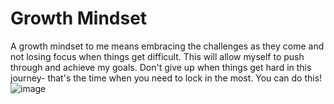 # Growth Mindset

A growth mindset to me means embracing the challenges as they come and not losing focus when things get difficult.  This will allow myself to push through and achieve my goals. Don't give up when things get hard in this journey- that's the time when you need to lock in the most.  You can do this! 
![image](https://i.pinimg.com/564x/47/fc/ec/47fceccc2fb6a284f6f546ed5250eec8.jpg)